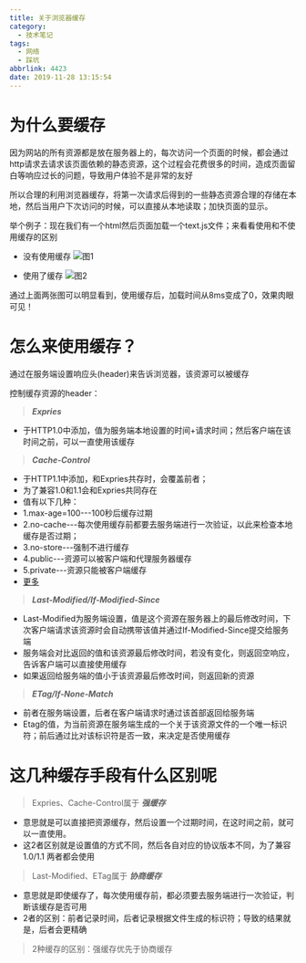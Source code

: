 ```yaml
---
title: 关于浏览器缓存
category:
  - 技术笔记
tags:
  - 网络
  - 踩坑
abbrlink: 4423
date: 2019-11-28 13:15:54
---
```


# 为什么要缓存
因为网站的所有资源都是放在服务器上的，每次访问一个页面的时候，都会通过http请求去请求该页面依赖的静态资源，这个过程会花费很多的时间，造成页面留白等响应过长的问题，导致用户体验不是非常的友好

所以合理的利用浏览器缓存，将第一次请求后得到的一些静态资源合理的存储在本地，然后当用户下次访问的时候，可以直接从本地读取；加快页面的显示。

举个例子：现在我们有一个html然后页面加载一个text.js文件；来看看使用和不使用缓存的区别
- 没有使用缓存
![图1](/img/cache.png)

- 使用了缓存
![图2](/img/cache1.png)

通过上面两张图可以明显看到，使用缓存后，加载时间从8ms变成了0，效果肉眼可见！
<!-- more -->
# 怎么来使用缓存？
通过在服务端设置响应头(header)来告诉浏览器，该资源可以被缓存

控制缓存资源的header： 
>***Expries*** 
- 于HTTP1.0中添加，值为服务端本地设置的时间+请求时间；然后客户端在该时间之前，可以一直使用该缓存

>***Cache-Control***
- 于HTTP1.1中添加，和Expries共存时，会覆盖前者；
- 为了兼容1.0和1.1会和Expries共同存在
- 值有以下几种：
- 1.max-age=100---100秒后缓存过期
- 2.no-cache---每次使用缓存前都要去服务端进行一次验证，以此来检查本地缓存是否过期；
- 3.no-store---强制不进行缓存
- 4.public---资源可以被客户端和代理服务器缓存
- 5.private---资源只能被客户端缓存
- [更多](https://developer.mozilla.org/zh-CN/docs/Web/HTTP/Headers/Cache-Control)

>***Last-Modified/If-Modified-Since***
- Last-Modified为服务端设置，值是这个资源在服务器上的最后修改时间，下次客户端请求该资源时会自动携带该值并通过If-Modified-Since提交给服务端
- 服务端会对比返回的值和该资源最后修改时间，若没有变化，则返回空响应，告诉客户端可以直接使用缓存
- 如果返回给服务端的值小于该资源最后修改时间，则返回新的资源

>***ETag/If-None-Match***
- 前者在服务端设置，后者在客户端请求时通过该首部返回给服务端
- Etag的值，为当前资源在服务端生成的一个关于该资源文件的一个唯一标识符；前后通过比对该标识符是否一致，来决定是否使用缓存

# 这几种缓存手段有什么区别呢
>Expries、Cache-Control属于 ***强缓存***
- 意思就是可以直接把资源缓存，然后设置一个过期时间，在这时间之前，就可以一直使用。
- 这2者区别就是设置值的方式不同，然后各自对应的协议版本不同，为了兼容1.0/1.1 两者都会使用

>Last-Modified、ETag属于 ***协商缓存***
- 意思就是即使缓存了，每次使用缓存前，都必须要去服务端进行一次验证，判断该缓存是否可用
- 2者的区别：前者记录时间，后者记录根据文件生成的标识符；导致的结果就是，后者会更精确

>2种缓存的区别：强缓存优先于协商缓存


